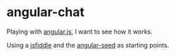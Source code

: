 angular-chat
============

Playing with [angular.js](https://github.com/angular/angular.js), I want to see how it works.

Using a [jsfiddle](http://jsfiddle.net/hCykg/1/) and the [angular-seed](https://github.com/angular/angular-seed) as starting points.


